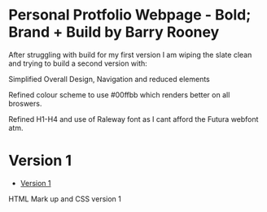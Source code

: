 
 
 
  Personal Protfolio Webpage - Bold; Brand + Build by Barry Rooney
========================

After struggling with build for my first version I am wiping the slate clean and trying to build a second version with:

Simplified Overall Design, Navigation and reduced elements

Refined colour scheme to use #00ffbb which renders better on all broswers.

Refined H1-H4 and use of Raleway font as I cant afford the Futura webfont atm.

Version 1
=================

+ [Version 1](https://barryrooney.github.io/portfolio-2/index.html)

HTML Mark up and CSS version 1